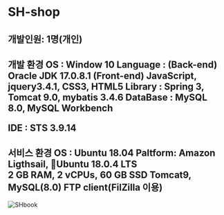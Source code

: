 # SH-shop


개발인원: 1명(개인)
---------------------------------------		   
개발 환경
OS : Window 10
Language : (Back-end) Oracle JDK 17.0.8.1 (Front-end) JavaScript, jquery3.4.1, CSS3, HTML5
Library : Spring 3, Tomcat 9.0, mybatis 3.4.6
DataBase : MySQL 8.0, MySQL Workbench </p>
IDE : STS 3.9.14
---------------------------------------
서비스 환경
OS : Ubuntu 18.04
Paltform: Amazon Ligthsail, Ubuntu 18.0.4 LTS 2 GB RAM, 2 vCPUs, 60 GB SSD Tomcat9, MySQL(8.0) FTP client(FilZilla 이용) 
------------------------------------------



![SHbook](https://github.com/flypigmong/SH-shop/assets/107020951/a2cac704-2ffe-417b-9876-b8b847854994)
